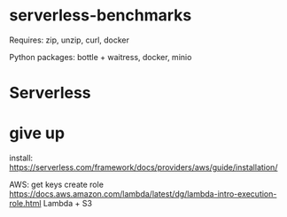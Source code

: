 # serverless-benchmarks


Requires: zip, unzip, curl, docker

Python packages: bottle + waitress, docker, minio

# Serverless

# give up
install: https://serverless.com/framework/docs/providers/aws/guide/installation/


AWS:
get keys
create role https://docs.aws.amazon.com/lambda/latest/dg/lambda-intro-execution-role.html
Lambda + S3

